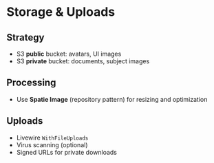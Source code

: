 # Storage & Uploads

## Strategy
- S3 **public** bucket: avatars, UI images
- S3 **private** bucket: documents, subject images

## Processing
- Use **Spatie Image** (repository pattern) for resizing and optimization

## Uploads
- Livewire `WithFileUploads`
- Virus scanning (optional)
- Signed URLs for private downloads
